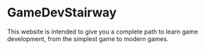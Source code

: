 # GameDevStairway
This website is intended to give you a complete path to learn game development, from the simplest game to modern games.
